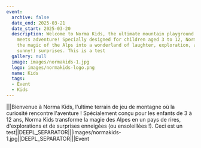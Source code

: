 ```yaml
---
event:
  archive: false
  date_end: 2025-03-21
  date_start: 2025-03-20
  description: Welcome to Norma Kids, the ultimate mountain playground where curiosity
    meets adventure! Specially designed for children aged 3 to 12, Norma Kids transforms
    the magic of the Alps into a wonderland of laughter, exploration, and snowy (or
    sunny!) surprises. This is a test
  gallery: null
  image: images/normakids-1.jpg
  logo: images/normakids-logo.png
  name: Kids
  tags:
  - Event
  - Kids
---
```


|||Bienvenue à Norma Kids, l'ultime terrain de jeu de montagne où la curiosité rencontre l'aventure ! Spécialement conçu pour les enfants de 3 à 12 ans, Norma Kids transforme la magie des Alpes en un pays de rires, d'explorations et de surprises enneigées (ou ensoleillées !). Ceci est un test||DEEPL_SEPARATOR|||images/normakids-1.jpg||DEEPL_SEPARATOR|||Event